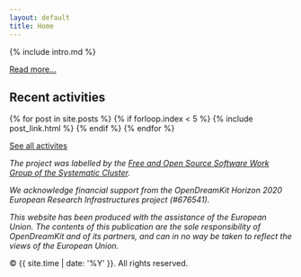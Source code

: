 ```yaml
---
layout: default
title: Home
---
```



{% include intro.md %}

[Read more...](project/about)

## Recent activities

{% for post in site.posts %}
    {% if forloop.index < 5 %}
	{% include post_link.html %}
    {% endif %}
{% endfor %}

[See all activites](/news/)


*The project was labelled by the [Free and Open Source Software Work Group of the Systematic Cluster](http://www.systematic-paris-region.org/en/get-info-topics/free-and-open-source-software).*

*We acknowledge financial support from the OpenDreamKit Horizon 2020 European Research Infrastructures project (#676541).*

*This website has been produced with the assistance of the European Union. The contents of this publication are the sole responsibility of OpenDreamKit and of its partners, and can in no way be taken to reflect the views of the European Union.*


<p>&copy; {{ site.time | date: '%Y' }}. All rights reserved.</p>





